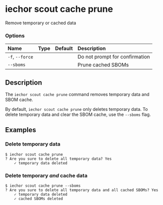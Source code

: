 # iechor scout cache prune

<!---MARKER_GEN_START-->
Remove temporary or cached data

### Options

| Name            | Type | Default | Description                    |
|:----------------|:-----|:--------|:-------------------------------|
| `-f`, `--force` |      |         | Do not prompt for confirmation |
| `--sboms`       |      |         | Prune cached SBOMs             |


<!---MARKER_GEN_END-->

## Description

The `iechor scout cache prune` command removes temporary data and SBOM cache.

By default, `iechor scout cache prune` only deletes temporary data.
To delete temporary data and clear the SBOM cache, use the `--sboms` flag.

## Examples

### Delete temporary data

```console
$ iechor scout cache prune
? Are you sure to delete all temporary data? Yes
    ✓ temporary data deleted
```

### Delete temporary _and_ cache data

```console
$ iechor scout cache prune --sboms
? Are you sure to delete all temporary data and all cached SBOMs? Yes
    ✓ temporary data deleted
    ✓ cached SBOMs deleted
```
